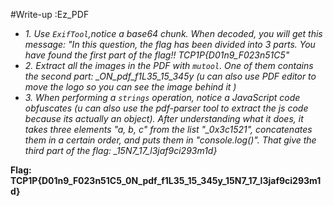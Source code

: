 #Write-up :Ez_PDF
* *1. Use `ExifTool`,notice a base64 chunk. When decoded, you will get this message: "In this question, the flag has been divided into 3 parts. You have found the first part of the flag!! TCP1P{D01n9_F023n51C5"*
* *2. Extract all the images in the PDF with `mutool`. One of them contains the second part: _ON_pdf_f1L35_15_345y (u can also use PDF editor to move the logo so you can see the image behind it )*
* *3. When performing a `strings` operation, notice a JavaScript code obfuscates (u can also use the pdf-parser tool to extract the js code because its actually an object). After understanding what it does, it takes three elements "a, b, c" from the list "_0x3c1521", concatenates them in a certain order, and puts them in "console.log()". That give the third part of the flag: _15N7_17_l3jaf9ci293m1d}*

**Flag: TCP1P{D01n9_F023n51C5_0N_pdf_f1L35_15_345y_15N7_17_l3jaf9ci293m1d}**

